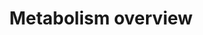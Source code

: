 ---
annotations:
- type: Pathway Ontology
  value: classic metabolic pathway
authors:
- CLemmens
- Egonw
- Jmelius
- DeSl
- Fehrhart
- Eweitz
description: High level overview of human metabolism, including fatty acid biosynthesis,
  beta-oxidation, ketone metabolism, citric acid cycle, urea cycle, transamination,
  and glycogen metabolism.
last-edited: 2021-05-08
organisms:
- Homo sapiens
redirect_from:
- /index.php/Pathway:WP3602
- /instance/WP3602
schema-jsonld:
- '@context': https://schema.org/
  '@id': https://wikipathways.github.io/pathways/WP3602.html
  '@type': Dataset
  creator:
    '@type': Organization
    name: WikiPathways
  description: High level overview of human metabolism, including fatty acid biosynthesis,
    beta-oxidation, ketone metabolism, citric acid cycle, urea cycle, transamination,
    and glycogen metabolism.
  keywords:
  - ''
  - Tetradecanoyl-ACP
  - Decanoyl-ACP
  - 3-oxo-octanoyl-ACP
  - Isocitric acid
  - 3-oxo-palmitoyl-CoA
  - 3-Hydroxy-octenoyl-ACP
  - Malonyl-CoA
  - 5-phosphate
  - 2-trans-decanoyl-ACP
  - Sedoheptulose
  - 2-hydroxy-butyryl-ACP
  - 3-phosphoglycerate
  - Octanoyl-ACP
  - lactone
  - Acetoacetyl-CoA
  - 2-trans-hexanoyl-CoA
  - 2-trans-hexanoyl-ACP
  - Urea
  - Fructase-6
  - 3-hydroxy-tetradecanoyl-ACP
  - Hexanoyl-ACP
  - 1,3-Biphosphoglyceric
  - glycerol-3-
  - acid
  - Glyoxylic acid
  - Fatty acyl CoA
  - Monoacylglycerol
  - Ribulose
  - Carbonyl phosphate
  - Glycerol
  - Glycogen
  - Aspartic acid
  - 2-Phosphoglycerate
  - 3-oxo-tetrdecanoyl-CoA
  - 4-phosphate
  - Acetoacetic acid
  - 2-trans-octenoyl-CoA
  - 2-trans-hexadecanoyl-ACP
  - Arginine
  - 3-oxo-decanoyl-CoA
  - Triacylglycerol
  - Pyruvic acid
  - Butyryl-ACP
  - 3-hydroxy-decanoyl-CoA
  - Decanoyl-CoA
  - Fatty acid
  - Palmitic acid
  - α-amino acid
  - Phosphatidic acid
  - TAG
  - 3-hydroxy-CoA hexadecanoyl
  - NH3
  - Glucose-6-phosphatase
  - Palmitoyl-ACP
  - Fructase-6-phosphate
  - MAG
  - 2-trans-dodecanoyl-CoA
  - 2-trans-dodecanoyl-ACP
  - Palmitoyl-CoA
  - Succinyl-CoA
  - Acetone
  - 3-Hydroxy hexanoyl-ACP
  - 2-Oxo acid
  - Glucose
  - Dodecanoyl-CoA
  - Octanoyl-CoA
  - 2-Oxoglutaric acid
  - Fructose-2,6-biphosphate
  - Citric acid
  - 3-hydroxy-dodecanoyl-CoA
  - Butyryl-CoA
  - Fructose-1,6-biphosphate
  - 2-trans-tetradecanoyl-CoA
  - 7-phosphate
  - Alanine
  - Lysophosphatic acid
  - 3-oxo-hexanoyl-ACP
  - Acetoacetyl-ACP
  - 2-trans-tetradecanoyl-ACP
  - Acetyl-ACP
  - 2-trans-octenoyl
  - 3-Hydroxy-octenoyl-CoA
  - 3-Hydroxy hexanoyl-CoA
  - 'Glutamine '
  - Citrulline
  - Acetoacetic Acid
  - 3-hydroxybutyric acid
  - 3-hydroxy-decanoyl-ACP
  - Dihydroxy acetone
  - 3-oxo-dodecanoyl-ACP
  - Oxaloacetic acid
  - α-Amino acid
  - 6-Phospho-glucone
  - Phosphoenolpyruvaat
  - Glucose-1-
  - Dodecanoyl-ACP
  - HMG-CoA
  - Glutamic acid
  - Hexanoyl-CA
  - 3-hydroxy-tetradecanoyl-CoA
  - Succinic Acid
  - 3-hydroxy-dodecanoyl-ACP
  - Succinic acid
  - 3-Oxo-hexadecanoyl-ACP
  - 3-oxo-octanoyl-CoA
  - 3-phosphate
  - UDP-glucose
  - 3-oxo-tetrdecanoyl-ACP
  - Ribose-
  - 2-hydroxy-butyryl-CoA
  - Glyceraldehyde
  - Acetyl Coenzyme A
  - 2-trans-hexadecenoyl-CoA
  - Malic acid
  - Glyceraldehyde-3-
  - Oxaoacetic acid
  - Erythrose
  - 2-trans-decanoyl-CoA
  - 2-trans-butenoyl-CoA
  - 3-Hydroxy-hexadecanoyl-ACP
  - 3-oxo-dodecanoyl-CoA
  - Fumaric acid
  - -phosphate
  - phosphate
  - Xylulose
  - 6-phosphonic
  - Tetradecanoyl-CoA
  - Diacylglycerol
  - Palmitoyl carnitine
  - Argininosuccinic
  - Ornithine
  - 2-trans-butenoyl-ACP
  - 3-oxo-decanoyl-ACP
  - 3-oxo-hexanoyl-CoA
  - 2-oxo acid
  - Malonyl ACP
  - 2-Oxoglutaric
  license: CC0
  name: Metabolism overview
seo: CreativeWork
title: Metabolism overview
wpid: WP3602
---